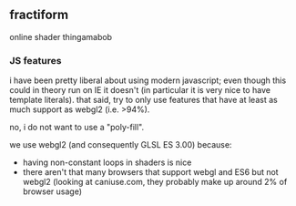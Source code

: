 ## fractiform

online shader thingamabob

### JS features

i have been pretty liberal about using modern javascript;
even though this could in theory run on IE it doesn't
(in particular it is very nice to have template literals).
that said, try to only use features that have at least as much
support as webgl2 (i.e. >94%).

no, i do not want to use a "poly-fill".

we use webgl2 (and consequently GLSL ES 3.00) because:
- having non-constant loops in shaders is nice
- there aren't that many browsers that support webgl and ES6 but not webgl2 (looking at caniuse.com, they probably
  make up around 2% of browser usage)
